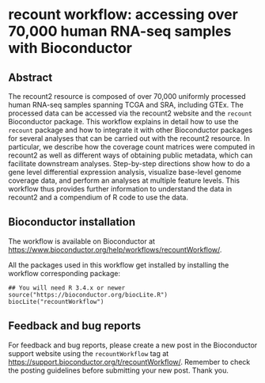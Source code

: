 # recount workflow: accessing over 70,000 human RNA-seq samples with Bioconductor

## Abstract

The recount2 resource is composed of over 70,000 uniformly processed human RNA-seq samples spanning TCGA and SRA, including GTEx. The processed data can be accessed via the recount2 website and the `recount` Bioconductor package. This workflow explains in detail how to use the `recount` package and how to integrate it with other Bioconductor packages for several analyses that can be carried out with the recount2 resource. In particular, we describe how the coverage count matrices were computed in recount2 as well as different ways of obtaining public metadata, which can facilitate downstream analyses. Step-by-step directions show how to do a gene level differential expression analysis, visualize base-level genome coverage data, and perform an analyses at multiple feature levels. This workflow thus provides further information to understand the data in recount2 and a compendium of R code to use the data.

## Bioconductor installation 

The workflow is available on Bioconductor at https://www.bioconductor.org/help/workflows/recountWorkflow/.

All the packages used in this workflow get installed by installing the workflow corresponding package:

```{r}
## You will need R 3.4.x or newer
source("https://bioconductor.org/biocLite.R")
biocLite("recountWorkflow")
```

## Feedback and bug reports

For feedback and bug reports, please create a new post in the Bioconductor support website using the `recountWorkflow` tag at https://support.bioconductor.org/t/recountWorkflow/. Remember to check the posting guidelines before submitting your new post. Thank you.

